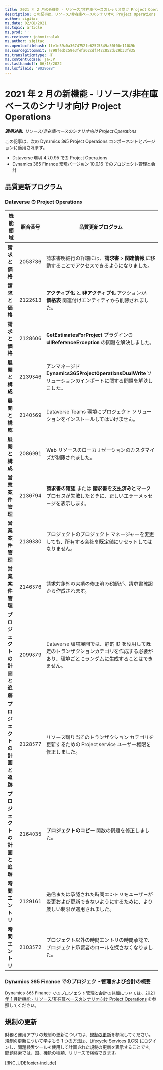 ```yaml
---
title: 2021 年 2 月の新機能 - リソース/非在庫ベースのシナリオ向け Project Operations
description: この記事は、リソース/非在庫ベースのシナリオの Project Operations の 2021 年 2 月リリースで利用可能な品質更新について説明します。
author: sigitac
ms.date: 02/08/2021
ms.topic: article
ms.prod: ''
ms.reviewer: johnmichalak
ms.author: sigitac
ms.openlocfilehash: 1fe1e59a0a3674752fe62525349a50f00e11089b
ms.sourcegitcommit: a798fed5c59e3fefa62cdfa42c852d529b33fd35
ms.translationtype: HT
ms.contentlocale: ja-JP
ms.lasthandoff: 06/18/2022
ms.locfileid: "9029628"
---
```

# <a name="whats-new-february-2021---project-operations-for-resourcenon-stocked-based-scenarios"></a>2021 年 2 月の新機能 - リソース/非在庫ベースのシナリオ向け Project Operations

_**適用対象:** リソース/非在庫ベースのシナリオ向け Project Operations_

この記事は、次の Dynamics 365 Project Operations コンポーネントとバージョンに適用されます。

- Dataverse 環境 4.7.0.95 での Project Operations
- Dynamics 365 Finance 環境バージョン 10.0.16 でのプロジェクト管理と会計 

## <a name="quality-updates"></a>品質更新プログラム

### <a name="project-operations-on-dataverse"></a>Dataverse の Project Operations

| **機能領域** | **照合番号** | **品質更新プログラム** |
| --- | --- | --- |
| **請求と価格** | 2053736 | 請求書明細行の詳細には、**請求書** > **関連情報** に移動することでアクセスできるようになりました。 |
| **請求と価格** | 2122613 | **アクティブ化** と **非アクティブ化** アクションが、**価格表** 関連付けエンティティから削除されました。 |
| **請求と価格** | 2128606 | **GetEstimatesForProject** プラグインの **ullReferenceException** の問題を解決しました。 |
| **展開と構成** | 2139346 | アンマネージド **Dynamics365ProjectOperationsDualWrite** ソリューションのインポートに関する問題を解決しました。 |
| **展開と構成** | 2140569 | Dataverse Teams 環境にプロジェクト ソリューションをインストールしてはいけません。 |
| **展開と構成** | 2086991 | Web リソースのローカリゼーションのカスタマイズが制限されました。 |
| **営業案件管理** | 2136794 | **請求書の確認** または **請求書を支払済みとマーク** プロセスが失敗したときに、正しいエラーメッセージを表示します。 |
| **営業案件管理** | 2139330 | プロジェクトのプロジェクト マネージャーを変更しても、所有する会社を既定値にリセットしてはなりません。 |
| **営業案件管理** | 2146376 | 請求対象外の実績の修正済み税額が、請求書確認から作成されます。 |
| **プロジェクトの計画と追跡** | 2099879 | Dataverse 環境展開では、静的 ID を使用して既定のトランザクションカテゴリを作成する必要があり、環境ごとにランダムに生成することはできません。 |
| **プロジェクトの計画と追跡** | 2128577 | リソース割り当てのトランザクション カテゴリを更新するための Project service ユーザー権限を修正しました。 |
| **プロジェクトの計画と追跡** | 2164035 | **プロジェクトのコピー** 関数の問題を修正しました。 |
| **時間エントリ** | 2129161 | 送信または承認された時間エントリをユーザーが変更および更新できないようにするために、より厳しい制限が適用されました。 |
| **時間エントリ** | 2103572 | プロジェクト以外の時間エントリの時間承認で、プロジェクト承認者のロールを探さなくなりました。 |

### <a name="project-management-and-accounting-in-dynamics-365-finance"></a>Dynamics 365 Finance でのプロジェクト管理および会計の概要 

Dynamics 365 Finance でのプロジェクト管理と会計の詳細については、[2021 年 1 月新機能 - リソース/非在庫ベースのシナリオ向け Project Operations](whats-new-jan-2021-resource-based.md) を参照してください。


## <a name="regulatory-updates"></a>規制の更新

財務と運用アプリの規制の更新については、[規制の更新](/dynamics365/finance/localizations/regulatory-updates)を参照してください。 規制の更新について学ぶもう 1 つの方法は、Lifecycle Services (LCS) にログインし、問題検索ツールを使用して計画された規制の更新を表示することです。 問題検索では、国、機能の種類、リリースで検索できます。


[!INCLUDE[footer-include](../includes/footer-banner.md)]